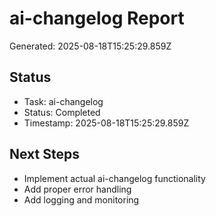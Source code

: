 # ai-changelog Report

Generated: 2025-08-18T15:25:29.859Z

## Status
- Task: ai-changelog
- Status: Completed
- Timestamp: 2025-08-18T15:25:29.859Z

## Next Steps
- Implement actual ai-changelog functionality
- Add proper error handling
- Add logging and monitoring
